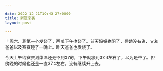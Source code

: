 ```yaml
---

date: 2022-12-21T19:43:27+0800
title: 新冠来袭
layout: post

---
```


上周六，我第一个发烧了，西瓜下午也烧了。前天妈妈也阳了，但她没有说，又和爸爸以及赛赛睡了一晚上。昨天爸爸也发烧了。

今天上午给赛赛测体温还是不到37的，下午就涨到37.4左右了，以为是中了。但傍晚的时候也还是一直37.4左右，没有继续升上去。
